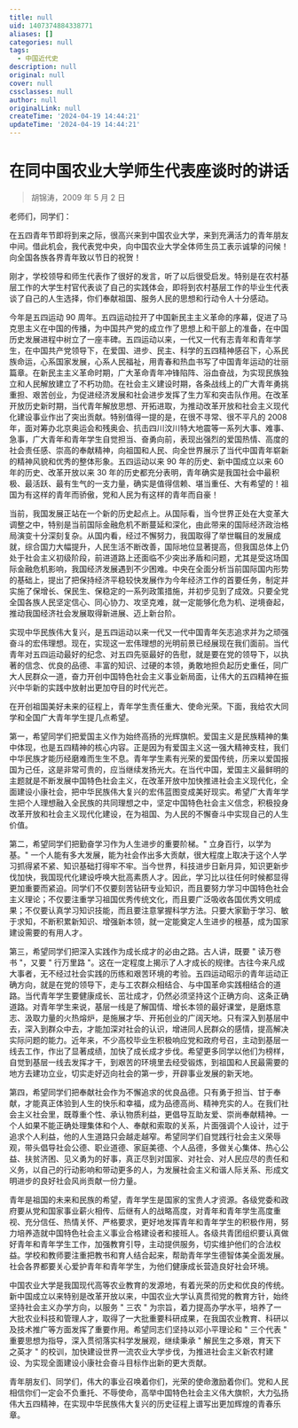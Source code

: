 ```yaml
---
title: null
uid: 1407374884338771
aliases: []
categories: null
tags:
  - 中国近代史
description: null
original: null
cover: null
cssclasses: null
author: null
originalLink: null
createTime: '2024-04-19 14:44:21'
updateTime: '2024-04-19 14:44:21'
---
```


# 在同中国农业大学师生代表座谈时的讲话

> 胡锦涛，2009 年 5 月 2 日

老师们，同学们：

在五四青年节即将到来之际，很高兴来到中国农业大学，来到充满活力的青年朋友中间。借此机会，我代表党中央，向中国农业大学全体师生员工表示诚挚的问候！向全国各族各界青年致以节日的祝贺！

刚才，学校领导和师生代表作了很好的发言，听了以后很受启发。特别是在农村基层工作的大学生村官代表谈了自己的实践体会，即将到农村基层工作的毕业生代表谈了自己的人生选择，你们奉献祖国、服务人民的思想和行动令人十分感动。

今年是五四运动 90 周年。五四运动拉开了中国新民主主义革命的序幕，促进了马克思主义在中国的传播，为中国共产党的成立作了思想上和干部上的准备，在中国历史发展进程中树立了一座丰碑。五四运动以来，一代又一代有志青年和青年学生，在中国共产党领导下，在爱国、进步、民主、科学的五四精神感召下，心系民族命运，心系国家发展，心系人民福祉，用青春和热血书写了中国青年运动的壮丽篇章。在新民主主义革命时期，广大革命青年冲锋陷阵、浴血奋战，为实现民族独立和人民解放建立了不朽功勋。在社会主义建设时期，各条战线上的广大青年勇挑重担、艰苦创业，为促进经济发展和社会进步发挥了生力军和突击队作用。在改革开放历史新时期，当代青年解放思想、开拓进取，为推动改革开放和社会主义现代化建设事业作出了突出贡献。特别值得一提的是，在很不寻常、很不平凡的 2008 年，面对筹办北京奥运会和残奥会、抗击四川汶川特大地震等一系列大事、难事、急事，广大青年和青年学生自觉担当、奋勇向前，表现出强烈的爱国热情、高度的社会责任感、崇高的奉献精神，向祖国和人民、向全世界展示了当代中国青年崭新的精神风貌和优秀的整体形象。五四运动以来 90 年的历史、新中国成立以来 60 年的历史、改革开放以来 30 年的历史都充分表明，青年确实是我国社会中最积极、最活跃、最有生气的一支力量，确实是值得信赖、堪当重任、大有希望的！祖国为有这样的青年而骄傲，党和人民为有这样的青年而自豪！

当前，我国发展正站在一个新的历史起点上。从国际看，当今世界正处在大变革大调整之中，特别是当前国际金融危机不断蔓延和深化，由此带来的国际经济政治格局演变十分深刻复杂。从国内看，经过不懈努力，我国取得了举世瞩目的发展成就，综合国力大幅提升，人民生活不断改善，国际地位显著提高，但我国总体上仍处于社会主义初级阶段，前进道路上还面临不少突出矛盾和问题，尤其是受这场国际金融危机影响，我国经济发展遇到不少困难。中央在全面分析当前国际国内形势的基础上，提出了把保持经济平稳较快发展作为今年经济工作的首要任务，制定并实施了保增长、保民生、保稳定的一系列政策措施，并初步见到了成效。只要全党全国各族人民坚定信心、同心协力、攻坚克难，就一定能够化危为机、逆境奋起，推动我国经济社会发展取得新进展、迈上新台阶。

实现中华民族伟大复兴，是五四运动以来一代又一代中国青年矢志追求并为之顽强奋斗的宏伟理想。现在，实现这一宏伟理想的光明前景已经展现在我们面前。当代青年对五四运动最好的纪念、对五四先驱最好的告慰，就是要在党的领导下，以执著的信念、优良的品德、丰富的知识、过硬的本领，勇敢地担负起历史重任，同广大人民群众一道，奋力开创中国特色社会主义事业新局面，让伟大的五四精神在振兴中华新的实践中放射出更加夺目的时代光芒。

在开创祖国美好未来的征程上，青年学生责任重大、使命光荣。下面，我给农大同学和全国广大青年学生提几点希望。

第一，希望同学们把爱国主义作为始终高扬的光辉旗帜。爱国主义是民族精神的集中体现，也是五四精神的核心内容。正是因为有爱国主义这一强大精神支柱，我们中华民族才能历经磨难而生生不息。青年学生素有光荣的爱国传统，历来以爱国报国为己任，这是非常可贵的，应当继续发扬光大。在当代中国，爱国主义最鲜明的主题就是不断发展中国特色社会主义，在改革开放中加快推进社会主义现代化，全面建设小康社会，把中华民族伟大复兴的宏伟蓝图变成美好现实。希望广大青年学生把个人理想融入全民族的共同理想之中，坚定中国特色社会主义信念，积极投身改革开放和社会主义现代化建设，在为祖国、为人民的不懈奋斗中实现自己的人生价值。

第二，希望同学们把勤奋学习作为人生进步的重要阶梯。" 立身百行，以学为基。" 一个人能有多大发展，能为社会作出多大贡献，很大程度上取决于这个人学习抓得紧不紧、知识基础打得牢不牢。当今世界，科技进步日新月异，知识更新步伐加快，我国现代化建设呼唤大批高素质人才。因此，学习比以往任何时候都显得更加重要而紧迫。同学们不仅要刻苦钻研专业知识，而且要努力学习中国特色社会主义理论；不仅要注重学习祖国优秀传统文化，而且要广泛吸收各国优秀文明成果；不仅要认真学习知识技能，而且要注意掌握科学方法。只要大家勤于学习、敏于求知，不断积累新知识、增强新本领，就一定能奠定人生进步的根基，成为国家建设需要的有用人才。

第三，希望同学们把深入实践作为成长成才的必由之路。古人讲，既要 " 读万卷书 "，又要 " 行万里路 "。这在一定程度上揭示了人才成长的规律。古往今来凡成大事者，无不经过社会实践的历练和艰苦环境的考验。五四运动昭示的青年运动正确方向，就是在党的领导下，走与工农群众相结合、与中国革命实践相结合的道路。当代青年学生要健康成长、茁壮成才，仍然必须坚持这个正确方向、这条正确道路。对青年学生来说，基层一线是了解国情、增长本领的最好课堂，是磨炼意志、汲取力量的火热熔炉，是施展才华、开拓创业的广阔天地。只有深入到基层中去，深入到群众中去，才能加深对社会的认识，增进同人民群众的感情，提高解决实际问题的能力。近年来，不少高校毕业生积极响应党和政府号召，主动到基层一线去工作，作出了显著成绩，加快了成长成才步伐。希望更多同学以他们为榜样，自觉到基层一线去发挥才干，到艰苦的环境里去经受锻炼，到祖国和人民最需要的地方去建功立业，切实走好迈向社会的第一步，开辟事业发展的新天地。

第四，希望同学们把奉献社会作为不懈追求的优良品德。只有勇于担当、甘于奉献，才能真正体验到人生的快乐和幸福，成为品德高尚、精神充实的人。在我们社会主义社会里，既尊重个性、承认物质利益，更倡导互助友爱、崇尚奉献精神。一个人如果不能正确处理集体和个人、奉献和索取的关系，片面强调个人设计，过于追求个人利益，他的人生道路只会越走越窄。希望同学们自觉践行社会主义荣辱观，带头倡导社会公德、职业道德、家庭美德、个人品德，多做关心集体、热心公益、扶贫济困、见义勇为的好事，真正尽到对国家、对社会、对人民应尽的责任和义务，以自己的行动影响和带动更多的人，为发展社会主义和谐人际关系、形成文明进步的良好社会风尚贡献一份力量。

青年是祖国的未来和民族的希望，青年学生是国家的宝贵人才资源。各级党委和政府要从党和国家事业薪火相传、后继有人的战略高度，对青年和青年学生高度重视、充分信任、热情关怀、严格要求，更好地发挥青年和青年学生的积极作用，努力培养造就中国特色社会主义事业合格建设者和接班人。各级共青团组织要认真做好青年和青年学生工作，加强教育引导，主动提供服务，切实维护他们的合法权益。学校和教师要注重把教书和育人结合起来，帮助青年学生德智体美全面发展。社会各界都要关心爱护青年和青年学生，为他们健康成长营造良好社会环境。

中国农业大学是我国现代高等农业教育的发源地，有着光荣的历史和优良的传统。新中国成立以来特别是改革开放以来，中国农业大学认真贯彻党的教育方针，始终坚持社会主义办学方向，以服务 " 三农 " 为宗旨，着力提高办学水平，培养了一大批农业科技和管理人才，取得了一大批重要科研成果，在我国农业教育、科研以及技术推广等方面发挥了重要作用。希望同志们坚持以邓小平理论和 " 三个代表 " 重要思想为指导，深入贯彻落实科学发展观，继续秉承 " 解民生之多艰，育天下之英才 " 的校训，加快建设世界一流农业大学步伐，为推进社会主义新农村建设、为实现全面建设小康社会奋斗目标作出新的更大贡献。

青年朋友们、同学们，伟大的事业召唤着你们，光荣的使命激励着你们。党和人民相信你们一定会不负重托、不辱使命，高举中国特色社会主义伟大旗帜，大力弘扬伟大五四精神，在实现中华民族伟大复兴的历史征程上谱写出更加辉煌的青春乐章。
